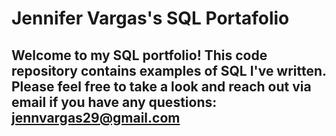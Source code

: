 
# Jennifer Vargas's SQL Portafolio

## Welcome to my SQL portfolio! This code repository contains examples of SQL I've written. Please feel free to take a look and reach out via email if you have any questions: jennvargas29@gmail.com
